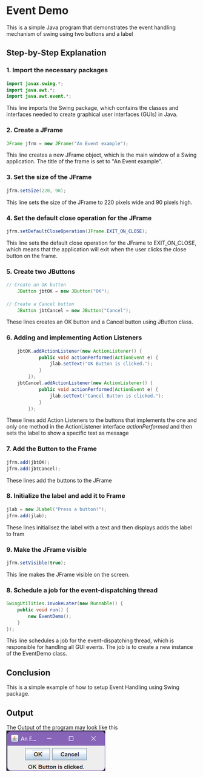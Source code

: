  # Event Demo

This is a simple Java program that demonstrates the event handling mechanism of swing using two buttons and a label

## Step-by-Step Explanation

### 1. Import the necessary packages

```java
import javax.swing.*;
import java.awt.*;
import java.awt.event.*;
```

This line imports the Swing package, which contains the classes and interfaces needed to create graphical user interfaces (GUIs) in Java.

### 2. Create a JFrame

```java
JFrame jfrm = new JFrame("An Event example");
```

This line creates a new JFrame object, which is the main window of a Swing application. The title of the frame is set to "An Event example".

### 3. Set the size of the JFrame

```java
jfrm.setSize(220, 90);
```

This line sets the size of the JFrame to 220 pixels wide and 90 pixels high.

### 4. Set the default close operation for the JFrame

```java
jfrm.setDefaultCloseOperation(JFrame.EXIT_ON_CLOSE);
```

This line sets the default close operation for the JFrame to EXIT_ON_CLOSE, which means that the application will exit when the user clicks the close button on the frame.

### 5. Create two JButtons

```java
// Create an OK button
    JButton jbtOK = new JButton("OK");
        
// Create a Cancel button
    JButton jbtCancel = new JButton("Cancel");
```

These lines creates an OK button and a Cancel button using JButton class.

### 6. Adding and implementing Action Listeners

```java
    jbtOK.addActionListener(new ActionListener() {
            public void actionPerformed(ActionEvent e) {
                jlab.setText("OK Button is clicked.");
            }
        });
    jbtCancel.addActionListener(new ActionListener() {
            public void actionPerformed(ActionEvent e) {
                jlab.setText("Cancel Button is clicked.");
            }
        });
```

These lines add Action Listeners to the buttons that implements the one and only one method in the ActionListener interface *actionPerformed* and then sets the label to show a specific text as message

### 7. Add the Button to the Frame

```java
jfrm.add(jbtOK);
jfrm.add(jbtCancel);
```

These lines add the buttons to the JFrame

### 8. Initialize the label and add it to Frame

```java
jlab = new JLabel("Press a button!");
jfrm.add(jlab);
```

These lines initialisez the label with a text and then displays adds the label to fram


### 9. Make the JFrame visible

```java
jfrm.setVisible(true);
```

This line makes the JFrame visible on the screen.

### 8. Schedule a job for the event-dispatching thread

```java
SwingUtilities.invokeLater(new Runnable() {
    public void run() {
        new EventDemo();
    }
});
```

This line schedules a job for the event-dispatching thread, which is responsible for handling all GUI events. The job is to create a new instance of the EventDemo class.

## Conclusion

This is a simple example of how to setup Event Handling using Swing package. 

## Output

The Output of the program may look like this
<br>
![Alt text](image.png)